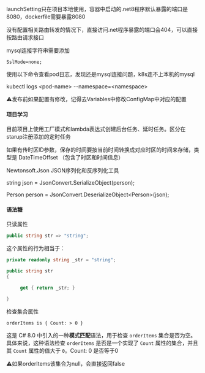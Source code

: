 launchSetting只在项目本地使用，容器中启动的.net8程序默认暴露的端口是8080，dockerfile需要暴露8080



没有配置相关路由转发的情况下，直接访问.net程序暴露的端口会404，可以直接按路由请求接口



mysql连接字符串需要添加

```
SslMode=none;
```



使用以下命令查看pod日志，发现还是mysql连接问题，k8s连不上本机的mysql

kubectl logs \<pod-name> --namespace=\<namespace>



⚠️发布前如果配置有修改，记得去Variables中修改ConfigMap中对应的配置



#### 项目学习

目前项目上使用工厂模式和lambda表达式创建后台任务、延时任务。区分在starup注册添加的定时任务

如果有传时区ID参数，保存的时间要按当前时间转换成对应时区的时间来存储，类型是 DateTimeOffset （包含了时区和时间信息）



Newtonsoft.Json JSON序列化和反序列化工具

string json = JsonConvert.SerializeObject(person);

Person person = JsonConvert.DeserializeObject\<Person>(json);



#### 语法糖

只读属性

```c#
public string str => "string";
```

这个属性的行为相当于：

```c#
private readonly string _str = "string";    

public string str    
{       

	 get { return _str; }    

}
```



检查集合属性

`orderItems is { Count: > 0 }`

 这是 C# 8.0 中引入的一种**模式匹配**语法，用于检查 `orderItems` 集合是否为空。具体来说，这种语法检查 `orderItems` 是否是一个实现了 `Count` 属性的集合，并且其 `Count` 属性的值大于 `0`。Count:  0 是否等于0

⚠️如果orderItems该集合为null，会直接返回false

